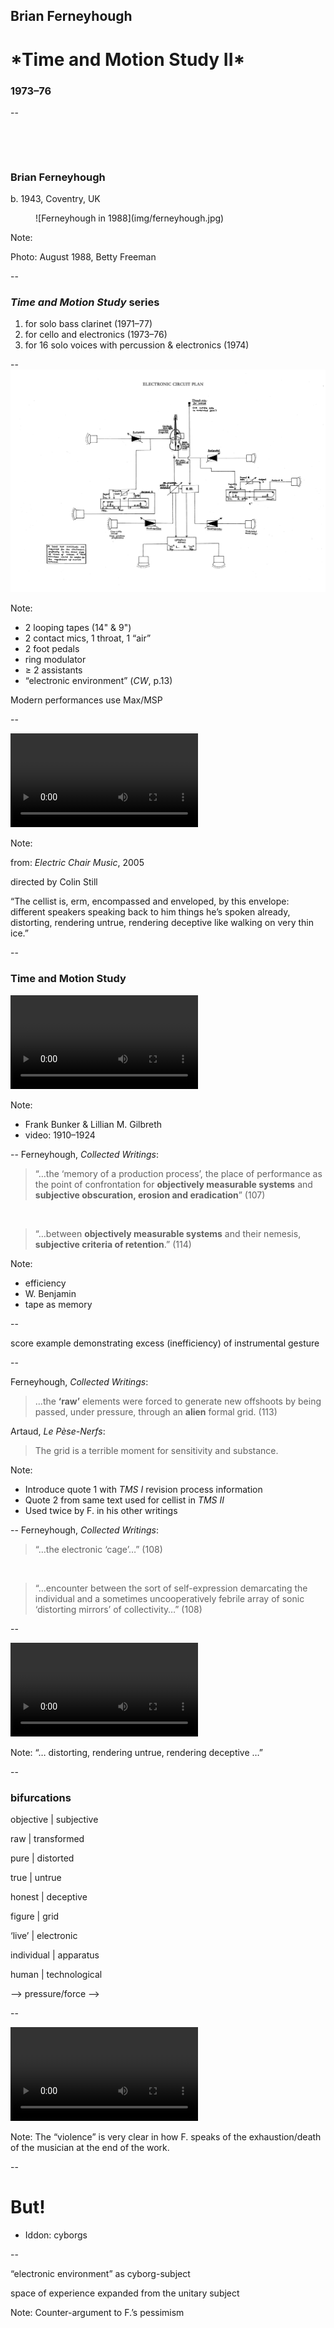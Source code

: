 <!-- .slide: data-background="/img/ferneyhough-deforce-screenshot.png" -->
<div class="overlay-title">
  <h2>Brian Ferneyhough</h1>
  <h1>*Time and Motion Study II*</h2>
  <h3>1973–76</h3>
</div>

--
<!-- .slide: class="image-right" -->
<div>

&nbsp;

&nbsp;

### Brian Ferneyhough

b. 1943, Coventry, UK

</div>
<figure>
![Ferneyhough in 1988](img/ferneyhough.jpg)
</figure>

Note:

Photo: August 1988, Betty Freeman

--

### *Time and Motion Study* series

1. for solo bass clarinet (1971–77)
2. for cello and electronics (1973–76)
3. for 16 solo voices with percussion & electronics (1974)

<!-- .element: type="I" class="roman" -->

--
![Technical diagram for Ferneyhough’s Time and Motion Study II](/img/ferneyhough-tech-layout.png)

Note:
- 2 looping tapes (14" & 9")
- 2 contact mics, 1 throat, 1 “air”
- 2 foot pedals
- ring modulator
- ≥ 2 assistants
- “electronic environment” (*CW*, p.13)

Modern performances use Max/MSP

--

<video controls>
  <source data-src="video/bf-rendering-deceptive.mp4" type="video/mp4">
  Brian Ferneyhough saying, “The cellist is, erm, encompassed and enveloped, by this envelope: different speakers speaking back to him things he’s spoken already, distorting, rendering untrue, rendering deceptive like walking on very thin ice.”
</video>

Note:

from: *Electric Chair Music*, 2005

directed by Colin Still

“The cellist is, erm, encompassed and enveloped, by this envelope: different speakers speaking back to him things he’s spoken already, distorting, rendering untrue, rendering deceptive like walking on very thin ice.”

--

### Time and Motion Study

<video controls>
  <source data-src="video/gilbreth-stamping.mp4" type="video/mp4">
  <source data-src="video/gilbreth-stamping.webm" type="video/webm">
  Sorry, old browser, no video for you.
</video><!-- .element: class="fragment grow" data-fragment-index="1" -->

Note:
- Frank Bunker & Lillian M. Gilbreth
- video: 1910–1924

--
Ferneyhough, *Collected Writings*:

> “…the ‘memory of a production process’, the place of performance as the point
> of confrontation for **objectively measurable systems** and **subjective
> obscuration, erosion and eradication**” (107)

&nbsp;

> “…between **objectively measurable systems** and their nemesis, **subjective
> criteria of retention**.” (114)

Note:

- efficiency
- W. Benjamin
- tape as memory

--

score example demonstrating excess (inefficiency) of instrumental gesture

--

Ferneyhough, _Collected Writings_:

> …the **‘raw’** elements were forced to generate new offshoots by being passed,
> under pressure, through an **alien** formal grid. (113)

Artaud, _Le Pèse-Nerfs_:

<!-- .element: class="fragment" data-fragment-index="1" -->

> The grid is a terrible moment for sensitivity and substance.

<!-- .element: class="fragment" data-fragment-index="1" -->

Note:
- Introduce quote 1 with _TMS I_ revision process information
- Quote 2 from same text used for cellist in _TMS II_
- Used twice by F. in his other writings

--
Ferneyhough, *Collected Writings*:

> “…the electronic ‘cage’…” (108)

&nbsp;

> “…encounter between the sort of self-expression demarcating the individual and a sometimes uncooperatively febrile array of sonic ‘distorting mirrors’ of collectivity…” (108)

--

<video controls>
  <source data-src="video/bf-rendering-deceptive.mp4#t=9.5,16.4" type="video/mp4">
  Brian Ferneyhough saying, “… distorting, rendering untrue, rendering deceptive …”
</video>

Note:
“… distorting, rendering untrue, rendering deceptive …”

--

### bifurcations

objective  | subjective

raw        | transformed

pure       | distorted  

true       | untrue

honest     | deceptive  

figure     | grid

‘live’     | electronic

individual | apparatus  

human      | technological

——> pressure/force ——>


--
<!-- .slide: data-background="#000000" -->
<video controls>
  <source data-src="video/bf-scream.mp4" type="video/mp4">
  Sorry, old browser, no video for you.
</video>

Note:
The “violence” is very clear in how F. speaks of the exhaustion/death of the
musician at the end of the work.

--

# But!

- Iddon: cyborgs

--

“electronic environment” as cyborg-subject

space of experience expanded from the unitary subject

Note:
Counter-argument to F.’s pessimism
